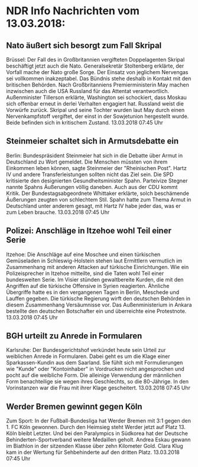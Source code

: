 # NDR Info Nachrichten vom 13.03.2018:


## Nato äußert sich besorgt zum Fall Skripal
Brüssel:	Der Fall des in Großbritannien vergifteten Doppelagenten Skripal beschäftigt jetzt auch die Nato. Generalsekretär Stoltenberg erklärte, der Vorfall mache der Nato große Sorge. Der Einsatz von jeglichem Nervengas sei vollkommen inakzeptabel. Das Bündnis stehe deshalb in Kontakt mit den britischen Behörden. Nach Großbritanniens Premierministerin May machen inzwischen auch die USA Russland für das Attentat verantwortlich. Außenminister Tillerson erklärte, Washington sei schockiert, dass Moskau sich offenbar erneut in derlei Verhalten engagiert hat. Russland weist die Vorwürfe zurück. Skripal und seine Tochter wurden laut May durch einen Nervenkampfstoff vergiftet, der einst in der Sowjetunion hergestellt wurde. Beide befinden sich in kritischem Zustand. 13.03.2018 07:45 Uhr 

## Steinmeier schaltet sich in Armutsdebatte ein
Berlin: Bundespräsident Steinmeier hat sich in die Debatte über Armut in Deutschland zu Wort gemeldet. Die Menschen müssten von ihrem Einkommen leben können, sagte Steinmeier der "Rheinischen Post". Hartz IV und andere Transferleistungen sollten nicht das Ziel sein. Die SPD kritisierte den designierten Gesundheitsminister Spahn. Parteivize Stegner nannte Spahns Äußerungen völlig daneben. Auch aus der CDU kommt Kritik. Der Bundestagsabgeordnete Whittaker erklärte, solch beschämende Äußerungen zeugten von schlechtem Stil. Spahn hatte zum Thema Armut in Deutschland unter anderem gesagt, mit Hartz IV habe jeder das, was er zum Leben brauche. 13.03.2018 07:45 Uhr 

## Polizei: Anschläge in Itzehoe wohl Teil einer Serie
Itzehoe:	Die Anschläge auf eine Moschee und einen türkischen Gemüseladen in Schleswig-Holstein stehen laut Ermittlern vermutlich im Zusammenhang mit anderen Attacken auf türkische Einrichtungen. Wie ein Polizeisprecher in Itzehoe mitteilte, sind die Taten wohl Teil einer bundesweiten Serie. Im Visier stünden gewaltbereite Kurden, die mit den Angriffen  auf die türkische Offensive in Syrien reagierten. Ähnliche Übergriffe hatte es in den vergangenen Tagen in Berlin, Meschede und Lauffen gegeben. Die türkische Regierung wirft den deutschen Behörden in diesem Zusammenhang Versäumnisse vor. Das Außenministerium in Ankara bestellte den deutschen Botschafter ein und überreichte eine Protestnote. 13.03.2018 07:45 Uhr 

## BGH urteilt zu Anrede in Formularen
Karlsruhe: Der Bundesgerichtshof verkündet heute sein Urteil zur weiblichen Anrede in Formularen. Dabei geht es um die Klage einer Sparkassen-Kundin aus dem Saarland. Sie fühlt sich mit Formulierungen wie "Kunde" oder "Kontoinhaber" in Vordrucken nicht angesprochen und pocht auf die weibliche Form. Die alleinige Verwendung der männlichen Form benachteilige sie wegen ihres Geschlechts, so die 80-Jährige. In den Vorinstanzen war die Frau mit ihrer Klage gescheitert. 13.03.2018 07:45 Uhr 

## Werder Bremen gewinnt gegen Köln
Zum Sport: In der Fußball-Bundesliga hat Werder Bremen mit 3:1 gegen den 1. FC Köln gewonnen. Durch den Heimsieg steht Werder jetzt auf Platz 13. Köln bleibt Letzter. Und bei den Paralympics in Südkorea hat der Deutsche Behinderten-Sportverband weitere Medaillen geholt. Andrea Eskau gewann im Biathlon in der sitzenden Klasse über zehn Kilometer Gold. Clara Klug kam in der Wertung für Sehbehinderte auf den dritten Platz. 13.03.2018 07:45 Uhr 
